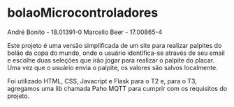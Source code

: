 # bolaoMicrocontroladores

André Bonito - 18.01391-0
Marcello Beer - 17.00865-4

Este projeto é uma versão simplificada de um site para realizar palpites do bolão da copa do mundo, onde o usuário identifica-se através de seu email e escolhe duas seleções que irão jogar para realizar o palpite do placar. Uma vez que o usuário envia o palpite, os valores são salvos localmente.

Foi utilizado HTML, CSS, Javacript e Flask para o T2 e, para o T3, agregamos uma lib chamada Paho MQTT para cumprir com os requisitos do projeto.
